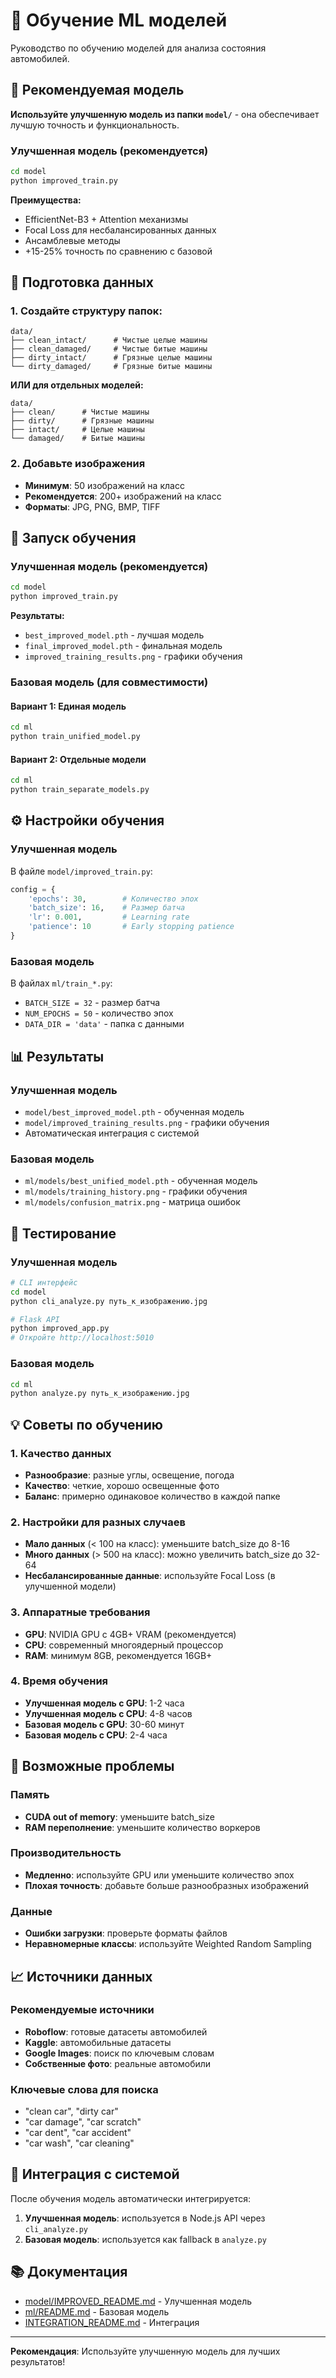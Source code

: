 # 🧠 Обучение ML моделей

Руководство по обучению моделей для анализа состояния автомобилей.

## 🎯 Рекомендуемая модель

**Используйте улучшенную модель из папки `model/`** - она обеспечивает лучшую точность и функциональность.

### Улучшенная модель (рекомендуется)
```bash
cd model
python improved_train.py
```

**Преимущества:**
- EfficientNet-B3 + Attention механизмы
- Focal Loss для несбалансированных данных
- Ансамблевые методы
- +15-25% точность по сравнению с базовой

## 📁 Подготовка данных

### 1. Создайте структуру папок:
```
data/
├── clean_intact/      # Чистые целые машины
├── clean_damaged/     # Чистые битые машины  
├── dirty_intact/      # Грязные целые машины
└── dirty_damaged/     # Грязные битые машины
```

**ИЛИ для отдельных моделей:**
```
data/
├── clean/      # Чистые машины
├── dirty/      # Грязные машины
├── intact/     # Целые машины
└── damaged/    # Битые машины
```

### 2. Добавьте изображения
- **Минимум**: 50 изображений на класс
- **Рекомендуется**: 200+ изображений на класс
- **Форматы**: JPG, PNG, BMP, TIFF

## 🚀 Запуск обучения

### Улучшенная модель (рекомендуется)
```bash
cd model
python improved_train.py
```

**Результаты:**
- `best_improved_model.pth` - лучшая модель
- `final_improved_model.pth` - финальная модель
- `improved_training_results.png` - графики обучения

### Базовая модель (для совместимости)

#### Вариант 1: Единая модель
```bash
cd ml
python train_unified_model.py
```

#### Вариант 2: Отдельные модели
```bash
cd ml
python train_separate_models.py
```

## ⚙️ Настройки обучения

### Улучшенная модель
В файле `model/improved_train.py`:
```python
config = {
    'epochs': 30,        # Количество эпох
    'batch_size': 16,    # Размер батча
    'lr': 0.001,         # Learning rate
    'patience': 10       # Early stopping patience
}
```

### Базовая модель
В файлах `ml/train_*.py`:
- `BATCH_SIZE = 32` - размер батча
- `NUM_EPOCHS = 50` - количество эпох
- `DATA_DIR = 'data'` - папка с данными

## 📊 Результаты

### Улучшенная модель
- `model/best_improved_model.pth` - обученная модель
- `model/improved_training_results.png` - графики обучения
- Автоматическая интеграция с системой

### Базовая модель
- `ml/models/best_unified_model.pth` - обученная модель
- `ml/models/training_history.png` - графики обучения
- `ml/models/confusion_matrix.png` - матрица ошибок

## 🧪 Тестирование

### Улучшенная модель
```bash
# CLI интерфейс
cd model
python cli_analyze.py путь_к_изображению.jpg

# Flask API
python improved_app.py
# Откройте http://localhost:5010
```

### Базовая модель
```bash
cd ml
python analyze.py путь_к_изображению.jpg
```

## 💡 Советы по обучению

### 1. Качество данных
- **Разнообразие**: разные углы, освещение, погода
- **Качество**: четкие, хорошо освещенные фото
- **Баланс**: примерно одинаковое количество в каждой папке

### 2. Настройки для разных случаев
- **Мало данных** (< 100 на класс): уменьшите batch_size до 8-16
- **Много данных** (> 500 на класс): можно увеличить batch_size до 32-64
- **Несбалансированные данные**: используйте Focal Loss (в улучшенной модели)

### 3. Аппаратные требования
- **GPU**: NVIDIA GPU с 4GB+ VRAM (рекомендуется)
- **CPU**: современный многоядерный процессор
- **RAM**: минимум 8GB, рекомендуется 16GB+

### 4. Время обучения
- **Улучшенная модель с GPU**: 1-2 часа
- **Улучшенная модель с CPU**: 4-8 часов
- **Базовая модель с GPU**: 30-60 минут
- **Базовая модель с CPU**: 2-4 часа

## 🚨 Возможные проблемы

### Память
- **CUDA out of memory**: уменьшите batch_size
- **RAM переполнение**: уменьшите количество воркеров

### Производительность
- **Медленно**: используйте GPU или уменьшите количество эпох
- **Плохая точность**: добавьте больше разнообразных изображений

### Данные
- **Ошибки загрузки**: проверьте форматы файлов
- **Неравномерные классы**: используйте Weighted Random Sampling

## 📈 Источники данных

### Рекомендуемые источники
- **Roboflow**: готовые датасеты автомобилей
- **Kaggle**: автомобильные датасеты
- **Google Images**: поиск по ключевым словам
- **Собственные фото**: реальные автомобили

### Ключевые слова для поиска
- "clean car", "dirty car"
- "car damage", "car scratch"
- "car dent", "car accident"
- "car wash", "car cleaning"

## 🔄 Интеграция с системой

После обучения модель автоматически интегрируется:
1. **Улучшенная модель**: используется в Node.js API через `cli_analyze.py`
2. **Базовая модель**: используется как fallback в `analyze.py`

## 📚 Документация

- [model/IMPROVED_README.md](model/IMPROVED_README.md) - Улучшенная модель
- [ml/README.md](ml/README.md) - Базовая модель
- [INTEGRATION_README.md](INTEGRATION_README.md) - Интеграция

---

**Рекомендация**: Используйте улучшенную модель для лучших результатов!